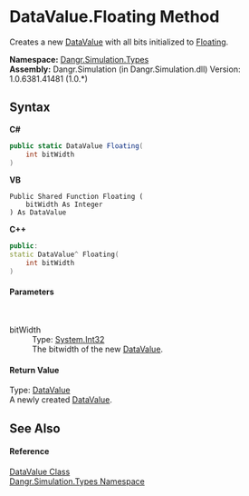 # DataValue.Floating Method 
 

Creates a new <a href="T_Dangr_Simulation_Types_DataValue">DataValue</a> with all bits initialized to <a href="T_Dangr_Simulation_Types_BitValue">Floating</a>.

**Namespace:**&nbsp;<a href="N_Dangr_Simulation_Types">Dangr.Simulation.Types</a><br />**Assembly:**&nbsp;Dangr.Simulation (in Dangr.Simulation.dll) Version: 1.0.6381.41481 (1.0.*)

## Syntax

**C#**<br />
``` C#
public static DataValue Floating(
	int bitWidth
)
```

**VB**<br />
``` VB
Public Shared Function Floating ( 
	bitWidth As Integer
) As DataValue
```

**C++**<br />
``` C++
public:
static DataValue^ Floating(
	int bitWidth
)
```


#### Parameters
&nbsp;<dl><dt>bitWidth</dt><dd>Type: <a href="http://msdn2.microsoft.com/en-us/library/td2s409d" target="_blank">System.Int32</a><br />The bitwidth of the new <a href="T_Dangr_Simulation_Types_DataValue">DataValue</a>.</dd></dl>

#### Return Value
Type: <a href="T_Dangr_Simulation_Types_DataValue">DataValue</a><br />A newly created <a href="T_Dangr_Simulation_Types_DataValue">DataValue</a>.

## See Also


#### Reference
<a href="T_Dangr_Simulation_Types_DataValue">DataValue Class</a><br /><a href="N_Dangr_Simulation_Types">Dangr.Simulation.Types Namespace</a><br />